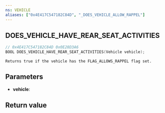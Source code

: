 ```yaml
---
ns: VEHICLE
aliases: ["0x4E417C547182C84D", "_DOES_VEHICLE_ALLOW_RAPPEL"]
---
```

## DOES_VEHICLE_HAVE_REAR_SEAT_ACTIVITIES

```c
// 0x4E417C547182C84D 0x0E28D3A6
BOOL DOES_VEHICLE_HAVE_REAR_SEAT_ACTIVITIES(Vehicle vehicle);
```

```
Returns true if the vehicle has the FLAG_ALLOWS_RAPPEL flag set.
```

## Parameters
* **vehicle**: 

## Return value
